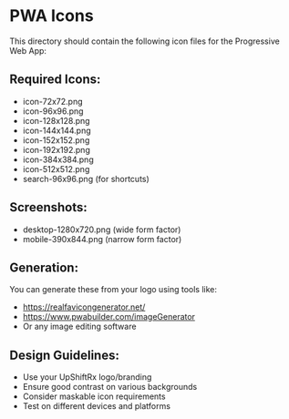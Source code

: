 # PWA Icons

This directory should contain the following icon files for the Progressive Web App:

## Required Icons:
- icon-72x72.png
- icon-96x96.png  
- icon-128x128.png
- icon-144x144.png
- icon-152x152.png
- icon-192x192.png
- icon-384x384.png
- icon-512x512.png
- search-96x96.png (for shortcuts)

## Screenshots:
- desktop-1280x720.png (wide form factor)
- mobile-390x844.png (narrow form factor)

## Generation:
You can generate these from your logo using tools like:
- https://realfavicongenerator.net/
- https://www.pwabuilder.com/imageGenerator
- Or any image editing software

## Design Guidelines:
- Use your UpShiftRx logo/branding
- Ensure good contrast on various backgrounds
- Consider maskable icon requirements
- Test on different devices and platforms